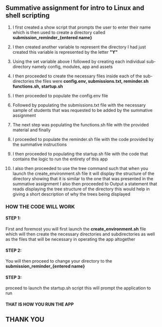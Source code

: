 ## Summative assignment for intro to Linux and shell scripting
1. I first created a show script that prompts the user to enter their name which is then used to create a directory called **submission_reminder_{entered name}**


2. I then created another variable to represent the directory I had just created this variable is represented by the letter **"Y"**


3. Using the set variable above I followed by creating each individual sub-directory namely config, modules, app and assets 


4. I then proceeded to create the necessary files inside each of the sub-directories the files were **config.env, submissions.txt, reminder.sh functions.sh, startup.sh**


5. I then proceeded to populate the config.env file


6. Followed by populating the submissions.txt file with the necessary sample of students that was requested to be added by the summative assignment

7. The next step was populating the functions.sh file with the provided material and finally 


8. I proceeded to populate the reminder.sh file with the code provided by the summative instructions 

9. I then proceeded to populating the  startup.sh file with the code that contains the logic to run the entirety of this app


10. I also then proceeded to use the tree command such that when you launch the create_environment.sh file it will display the structure of the directory showing that it is similar to the one that was presented in the summative assignment I also then proceeded to Output a statement that reads displaying the tree structure of the directory this would help in giving a short description of why the trees being displayed


### HOW THE CODE WILL WORK

#### STEP 1: 
First and foremost you will first launch the **create_environment.sh** file which will then create the necessary directories and subdirectories as well as the files that will be necessary in operating the app altogether


#### STEP 2:
You will then proceed to change your directory to the **submission_reminder_{entered name}** 

#### STEP 3:
proceed to launch the startup.sh script this will prompt the application to run

#### THAT IS HOW YOU RUN THE APP


## THANK YOU 


